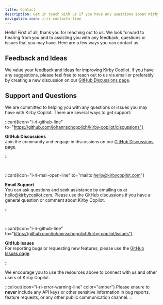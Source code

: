```yaml
---
title: Contact
description: Get in touch with us if you have any questions about Kirby Copilot.
navigation.icon: i-ri-contacts-line
---
```


Hello! First of all, thank you for reaching out to us. We look forward to hearing from you and to assisting you with any feedback, questions or issues that you may have. Here are a few ways you can contact us.

## Feedback and Ideas

We value your feedback and ideas for improving Kirby Copilot. If you have any suggestions, please feel free to reach out to us via email or preferably by creating a new discussion on our [GitHub Discussions page](https://github.com/johannschopplich/kirby-copilot/discussions).

## Support and Questions

We are committed to helping you with any questions or issues you may have with Kirby Copilot. There are several ways to get support:

::card{icon="i-ri-github-line" to="https://github.com/johannschopplich/kirby-copilot/discussions"}

**GitHub Discussions**<br>
Join the community and engage in discussions on our [GitHub Discussions page](https://github.com/johannschopplich/kirby-copilot/discussions).

::

<br>

::card{icon="i-ri-mail-open-line" to="mailto:hello@kirbycopilot.com"}

**Email Support**<br>
You can ask questions and seek assistance by emailing us at [hello@kirbycopilot.com](mailto:hello@kirbycopilot.com). Please use the GitHub discussions if you have a general question or comment about Kirby Copilot.

::

<br>

::card{icon="i-ri-github-line" to="https://github.com/johannschopplich/kirby-copilot/issues"}

**GitHub Issues**<br>
For reporting bugs or requesting new features, please use the [GitHub Issues page](https://github.com/johannschopplich/kirby-copilot/issues).

::

We encourage you to use the resources above to connect with us and other users of Kirby Copilot.

::callout{icon="i-ri-error-warning-line" color="amber"}
Please ensure to **never** include any API keys or other sensitive information in bug reports, feature requests, or any other public communication channel.
::
